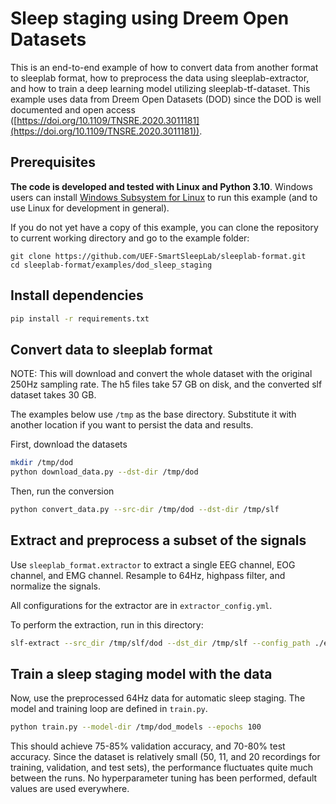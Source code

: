 # Sleep staging using Dreem Open Datasets

This is an end-to-end example of how to convert data from another format to sleeplab format, how to preprocess the data using sleeplab-extractor, and how to train a deep learning model utilizing sleeplab-tf-dataset. This example uses data from Dreem Open Datasets (DOD) since the DOD is well documented and open access ([https://doi.org/10.1109/TNSRE.2020.3011181](https://doi.org/10.1109/TNSRE.2020.3011181)).

## Prerequisites

 **The code is developed and tested with Linux and Python 3.10**. Windows users can install [Windows Subsystem for Linux](https://learn.microsoft.com/en-us/windows/wsl/install) to run this example (and to use Linux for development in general).

If you do not yet have a copy of this example, you can clone the repository to current working directory and go to the example folder:
```console
git clone https://github.com/UEF-SmartSleepLab/sleeplab-format.git
cd sleeplab-format/examples/dod_sleep_staging
```

## Install dependencies

```bash
pip install -r requirements.txt
```

## Convert data to sleeplab format

NOTE: This will download and convert the whole dataset with the original 250Hz sampling rate. The h5 files take 57 GB on disk, and the converted slf dataset takes 30 GB.

The examples below use `/tmp` as the base directory. Substitute it with another location if you want to persist the data and results.

First, download the datasets
```bash
mkdir /tmp/dod
python download_data.py --dst-dir /tmp/dod
```

Then, run the conversion
```bash
python convert_data.py --src-dir /tmp/dod --dst-dir /tmp/slf
```

## Extract and preprocess a subset of the signals

Use `sleeplab_format.extractor` to extract a single EEG channel, EOG channel, and EMG channel. Resample to 64Hz, highpass filter, and normalize the signals.

All configurations for the extractor are in `extractor_config.yml`.

To perform the extraction, run in this directory:
```bash
slf-extract --src_dir /tmp/slf/dod --dst_dir /tmp/slf --config_path ./extractor_config.yml
```

## Train a sleep staging model with the data

Now, use the preprocessed 64Hz data for automatic sleep staging. The model and training loop are defined in `train.py`.

```bash
python train.py --model-dir /tmp/dod_models --epochs 100
```

This should achieve 75-85% validation accuracy, and 70-80% test accuracy. Since the dataset is relatively small (50, 11, and 20 recordings for training, validation, and test sets), the performance fluctuates quite much between the runs. No hyperparameter tuning has been performed, default values are used everywhere.
